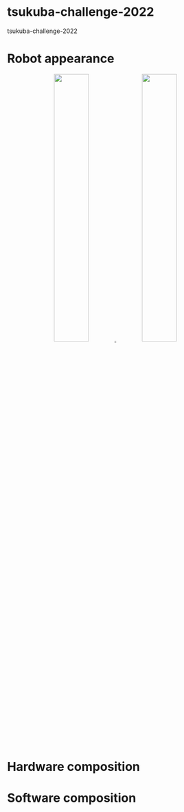 # tsukuba-challenge-2022
tsukuba-challenge-2022

# Robot appearance
<p align="center">
  <a href="https://github.com/Arcanain" target="_blank">
    <img width="40%" height="40%" src="https://user-images.githubusercontent.com/52307432/193040378-10144aaf-560e-4392-958f-2924c9b9df00.JPG">
  </a>
  <a href="https://github.com/Arcanain" target="_blank">
    <img width="40%" height="40%" src="https://user-images.githubusercontent.com/52307432/193040766-f2d80ca7-e8dd-4848-be7f-5779e7b62a9d.JPG">
  </a>
</p>

# Hardware composition

# Software composition

